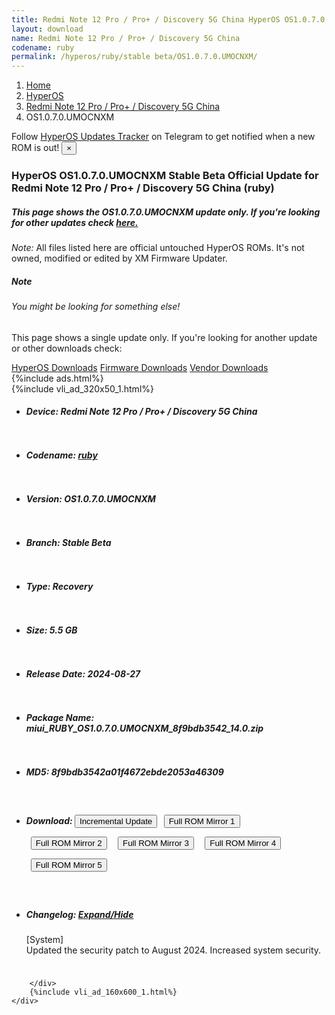 ```yaml
---
title: Redmi Note 12 Pro / Pro+ / Discovery 5G China HyperOS OS1.0.7.0.UMOCNXM Update
layout: download
name: Redmi Note 12 Pro / Pro+ / Discovery 5G China
codename: ruby
permalink: /hyperos/ruby/stable beta/OS1.0.7.0.UMOCNXM/
---
```

<nav aria-label="breadcrumb">
    <ol class="breadcrumb">
        <li class="breadcrumb-item"><a href="/">Home</a></li>
        <li class="breadcrumb-item"><a href="/hyperos/">HyperOS</a></li>
        <li class="breadcrumb-item"><a href="/hyperos/ruby/">Redmi Note 12 Pro / Pro+ / Discovery 5G China</a></li>
        <li class="breadcrumb-item active" aria-current="page">OS1.0.7.0.UMOCNXM</li>
    </ol>
</nav>
<div class="alert alert-primary alert-dismissible fade show" role="alert">
    Follow <a href="https://t.me/MIUIUpdatesTracker" class="alert-link">HyperOS Updates Tracker</a> on Telegram to get
    notified when a new ROM is out!
    <button type="button" class="close" data-dismiss="alert" aria-label="Close">
        <span aria-hidden="true">&times;</span>
    </button>
</div>
<div class="col-12 mx-auto">
    <h3 class="title bg-light p-2 rounded">HyperOS OS1.0.7.0.UMOCNXM Stable Beta Official Update for Redmi Note 12 Pro / Pro+ / Discovery 5G China (ruby)</h3>
    <h5>This page shows the OS1.0.7.0.UMOCNXM update only. If you're looking for other updates check
        <a href="/hyperos/ruby/">here.</a></h5>
    <p><i>Note: </i>All files listed here are official untouched HyperOS ROMs.
        It's not owned, modified or edited by XM Firmware Updater.</p>
    <div class="card">
        <div class="card-body">
            <h5 class="card-title">Note</h5>
            <h6 class="card-subtitle mb-2 text-muted">You might be looking for something else!</h6>
            <p class="card-text">This page shows a single update only.
                If you're looking for another update or other downloads check:</p>
            <a href="/hyperos/" class="card-link">HyperOS Downloads</a>
            <a href="/firmware/" class="card-link">Firmware Downloads</a>
            <a href="/vendor/" class="card-link">Vendor Downloads</a>
        </div>
    </div>
    {%include ads.html%}
    <div class="row justify-content-center">
        <div class="col-10" id="downloads">
                    <div class="card card-body">
            {%include vli_ad_320x50_1.html%}
            <ul class="list-unstyled">
                <li style="padding-bottom: 10px;">
                    <h5><b>Device: </b>Redmi Note 12 Pro / Pro+ / Discovery 5G China</h5>
                </li>
                <li style="padding-bottom: 10px;">
                    <h5><b>Codename: </b> <a href="/hyperos/ruby/" target="_blank">ruby</a> </h5>
                </li>
                <li style="padding-bottom: 10px;">
                    <h5><b>Version: </b>OS1.0.7.0.UMOCNXM</h5>
                </li>
                <li style="padding-bottom: 10px;">
                    <h5><b>Branch: </b>Stable Beta</h5>
                </li>
                <li style="padding-bottom: 10px;">
                    <h5><b>Type: </b>Recovery</h5>
                </li>
                <li style="padding-bottom: 10px;">
                    <h5><b>Size: </b>5.5 GB</h5>
                </li>
                <li style="padding-bottom: 10px;">
                    <h5><b>Release Date: </b>2024-08-27</h5>
                </li>
                <li style="padding-bottom: 10px;">
                    <h5><b>Package Name: </b><span id="filename" class="text-dark">miui_RUBY_OS1.0.7.0.UMOCNXM_8f9bdb3542_14.0.zip</span></h5>
                </li>
                <li style="padding-bottom: 10px;">
                    <h5><b>MD5: </b><span id="md5" class="text-muted">8f9bdb3542a01f4672ebde2053a46309</span></h5>
                </li>
                <li style="padding-bottom: 10px;">
                    <h5><b>Download: </b><button type="button" id="incremental_download" class="btn btn-warning" onclick="window.open('https://bigota.d.miui.com/OS1.0.7.0.UMOCNXM/miui-blockota-ruby-OS1.0.6.0.UMOCNXM-OS1.0.7.0.UMOCNXM-e7d36f85da-14.0.zip', '_blank');"><i class="fa fa-download"></i> Incremental Update</button> <button type="button" id="download" class="btn btn-primary" style="margin: 7px;" onclick="window.open('https://cdnorg.d.miui.com/OS1.0.7.0.UMOCNXM/miui_RUBY_OS1.0.7.0.UMOCNXM_8f9bdb3542_14.0.zip', '_blank');"><i class="fa fa-download"></i> Full ROM Mirror 1</button> <button type="button" id="download" class="btn btn-primary" style="margin: 7px;" onclick="window.open('https://bkt-sgp-miui-ota-update-alisgp.oss-ap-southeast-1.aliyuncs.com/OS1.0.7.0.UMOCNXM/miui_RUBY_OS1.0.7.0.UMOCNXM_8f9bdb3542_14.0.zip', '_blank');"><i class="fa fa-download"></i> Full ROM Mirror 2</button> <button type="button" id="download" class="btn btn-primary" style="margin: 7px;" onclick="window.open('https://bn.d.miui.com/OS1.0.7.0.UMOCNXM/miui_RUBY_OS1.0.7.0.UMOCNXM_8f9bdb3542_14.0.zip', '_blank');"><i class="fa fa-download"></i> Full ROM Mirror 3</button> <button type="button" id="download" class="btn btn-primary" style="margin: 7px;" onclick="window.open('https://bigota.d.miui.com/OS1.0.7.0.UMOCNXM/miui_RUBY_OS1.0.7.0.UMOCNXM_8f9bdb3542_14.0.zip', '_blank');"><i class="fa fa-download"></i> Full ROM Mirror 4</button> <button type="button" id="download" class="btn btn-primary" style="margin: 7px;" onclick="window.open('https://hugeota.d.miui.com/OS1.0.7.0.UMOCNXM/miui_RUBY_OS1.0.7.0.UMOCNXM_8f9bdb3542_14.0.zip', '_blank');"><i class="fa fa-download"></i> Full ROM Mirror 5</button></h5>
                </li>
                <li style="padding-bottom: 10px;">
                    <h5><b>Changelog: </b><a href="#ruby_1_changelog" data-toggle="collapse" role="button"
                            aria-expanded="false" aria-controls="ruby_1_changelog"> <i class="fa fa-arrow-down"
                                aria-hidden="true"></i> Expand/Hide</a></h5>
                    <div class="collapse" id="ruby_1_changelog">
                        <p id="changelog_text">[System]<br>Updated the security patch to August 2024. Increased system security.</p>
                    </div>
                </li>
            </ul>
        </div>

        </div>
        {%include vli_ad_160x600_1.html%}
    </div>
</div>
